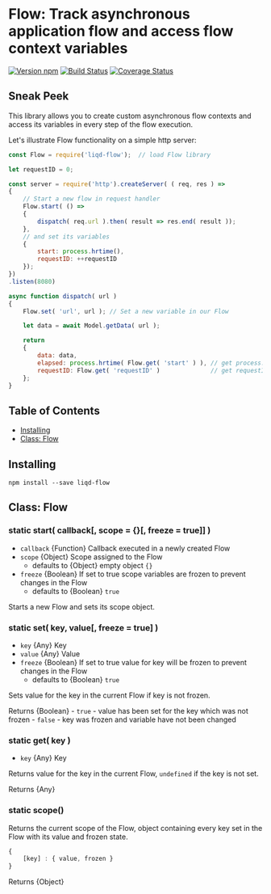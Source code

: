 # Flow: Track asynchronous application flow and access flow context variables

[![Version npm](https://img.shields.io/npm/v/liqd-flow.svg)](https://www.npmjs.com/package/liqd-flow)
[![Build Status](https://travis-ci.org/radixxko/liqd-flow.svg?branch=master)](https://travis-ci.org/radixxko/liqd-flow)
[![Coverage Status](https://coveralls.io/repos/github/radixxko/liqd-flow/badge.svg?branch=master)](https://coveralls.io/github/radixxko/liqd-flow?branch=master)

## Sneak Peek

This library allows you to create custom asynchronous flow contexts and access its variables in every step of the flow execution.

Let's illustrate Flow functionality on a simple http server:

```js
const Flow = require('liqd-flow');	// load Flow library

let requestID = 0;

const server = require('http').createServer( ( req, res ) =>
{
	// Start a new flow in request handler
	Flow.start( () =>
	{
		dispatch( req.url ).then( result => res.end( result ));
	},
	// and set its variables
	{
		start: process.hrtime(),
		requestID: ++requestID
	});
})
.listen(8080)

async function dispatch( url )
{
	Flow.set( 'url', url ); // Set a new variable in our Flow

	let data = await Model.getData( url );

	return
	{
		data: data,
		elapsed: process.hrtime( Flow.get( 'start' ) ),	// get process.hrtime() from current Flow (server request handler)
		requestID: Flow.get( 'requestID' )				// get requestID incremented in  current Flow (server request handler)
	};
}
```

## Table of Contents

* [Installing](#installing)
* [Class: Flow](#class-flow)

## Installing

```
npm install --save liqd-flow
```

## Class: Flow

### static start( callback[, scope = {}[, freeze = true]] )

- `callback` {Function} Callback executed in a newly created Flow
- `scope` {Object} Scope assigned to the Flow
	- defaults to {Object} empty object `{}`
- `freeze` {Boolean} If set to true scope variables are frozen to prevent changes in the Flow
	- defaults to {Boolean} `true`

Starts a new Flow and sets its scope object.

### static set( key, value[, freeze = true] )

- `key` {Any} Key
- `value` {Any} Value
- `freeze` {Boolean} If set to true value for key will be frozen to prevent changes in the Flow
	- defaults to {Boolean} `true`

Sets value for the key in the current Flow if key is not frozen.

Returns {Boolean}
	- `true` - value has been set for the key which was not frozen
	- `false` - key was frozen and variable have not been changed

### static get( key )

- `key` {Any} Key

Returns value for the key in the current Flow, `undefined` if the key is not set.

Returns {Any}

### static scope()

Returns the current scope of the Flow, object containing every key set in the Flow with its value and frozen state.

```js
{
	[key] : { value, frozen }
}
```

Returns {Object}
